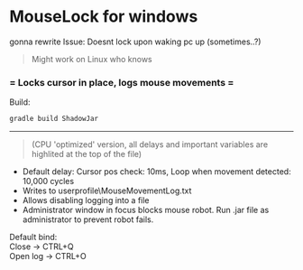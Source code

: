 # MouseLock for windows
gonna rewrite
Issue: Doesnt lock upon waking pc up (sometimes..?)
> Might work on Linux who knows
### = Locks cursor in place, logs mouse movements =
Build:
```gradle
gradle build ShadowJar                                                                                    
```

---

> (CPU 'optimized' version, all delays and important variables are highlited at the top of the file)
+ Default delay: Cursor pos check: 10ms, Loop when movement detected: 10,000 cycles                                                                                            
+ Writes to userprofile\MouseMovementLog.txt                                                                                             
+ Allows disabling logging into a file
+ Administrator window in focus blocks mouse robot. Run .jar file as administrator to prevent robot fails.
  
Default bind:                                                                                                                                                                                                                     
Close -> CTRL+Q                                                                                                                                                                                                                     
Open log -> CTRL+O                                                                                                                                                                       

